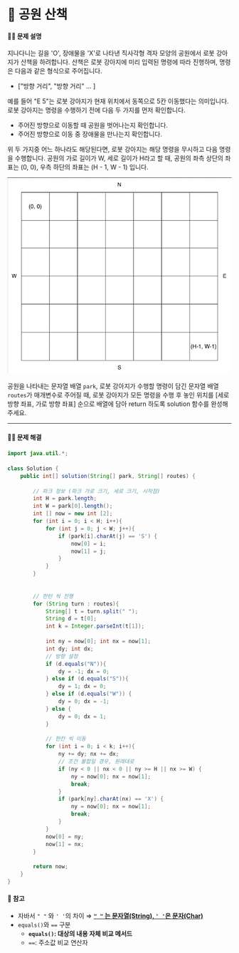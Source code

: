 # 💚 공원 산책

[📝 문제링크]: https://school.programmers.co.kr/learn/courses/30/lessons/172928



#### 💁‍♀️ 문제 설명

지나다니는 길을 'O', 장애물을 'X'로 나타낸 직사각형 격자 모양의 공원에서 로봇 강아지가 산책을 하려합니다. 산책은 로봇 강아지에 미리 입력된 명령에 따라 진행하며, 명령은 다음과 같은 형식으로 주어집니다.

- ["방향 거리", "방향 거리" … ]

예를 들어 "E 5"는 로봇 강아지가 현재 위치에서 동쪽으로 5칸 이동했다는 의미입니다. 로봇 강아지는 명령을 수행하기 전에 다음 두 가지를 먼저 확인합니다.

- 주어진 방향으로 이동할 때 공원을 벗어나는지 확인합니다.
- 주어진 방향으로 이동 중 장애물을 만나는지 확인합니다.

위 두 가지중 어느 하나라도 해당된다면, 로봇 강아지는 해당 명령을 무시하고 다음 명령을 수행합니다.
공원의 가로 길이가 W, 세로 길이가 H라고 할 때, 공원의 좌측 상단의 좌표는 (0, 0), 우측 하단의 좌표는 (H - 1, W - 1) 입니다.

![image](assets/217702316-1bd5d3ba-c1d7-4133-bfb5-36bdc85a08ba.png)

공원을 나타내는 문자열 배열 `park`, 로봇 강아지가 수행할 명령이 담긴 문자열 배열 `routes`가 매개변수로 주어질 때, 로봇 강아지가 모든 명령을 수행 후 놓인 위치를 [세로 방향 좌표, 가로 방향 좌표] 순으로 배열에 담아 return 하도록 solution 함수를 완성해주세요.



----



#### 🤸‍♂️ 문제 해결

```java
import java.util.*;

class Solution {
    public int[] solution(String[] park, String[] routes) {
        
        // 파크 정보 (파크 가로 크기, 세로 크기, 시작점)
        int H = park.length;
        int W = park[0].length();
        int [] now = new int [2];
        for (int i = 0; i < H; i++){
            for (int j = 0; j < W; j++){
                if (park[i].charAt(j) == 'S') {
                    now[0] = i;
                    now[1] = j;
                }
            }
        }
        
        
        // 한턴 씩 진행
        for (String turn : routes){
            String[] t = turn.split(" ");
            String d = t[0];
            int k = Integer.parseInt(t[1]);
            
            int ny = now[0]; int nx = now[1];
            int dy; int dx;
            // 방향 설정
            if (d.equals("N")){
                dy = -1; dx = 0;
            } else if (d.equals("S")){
                dy = 1; dx = 0;
            } else if (d.equals("W")) {
                dy = 0; dx = -1;
            } else {
                dy = 0; dx = 1;
            }
            
            // 한칸 씩 이동
            for (int i = 0; i < k; i++){
                ny += dy; nx += dx;
                // 조건 불합일 경우, 원래대로 
                if (ny < 0 || nx < 0 || ny >= H || nx >= W) {
                    ny = now[0]; nx = now[1]; 
                    break;
                }
                if (park[ny].charAt(nx) == 'X') {
                    ny = now[0]; nx = now[1];
                    break;
                }
            }        
            now[0] = ny;
            now[1] = nx;
        }
        
        return now;
    }
}
```





#### 🎹 참고

- 자바서 `" "` 와 `' '`의 차이 ⇒  **<u>`" "` 는 문자열(String),  `' '`은 문자(Char)</u>**
- `equals()`와 `==` 구분 
  - **`equals()`: 대상의 내용 자체 비교 메서드**
  - `==`: 주소값 비교 연산자
